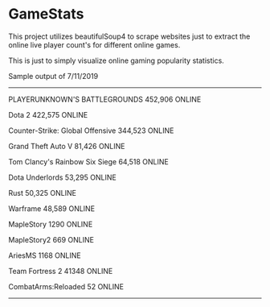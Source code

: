 # GameStats


This project utilizes beautifulSoup4 to scrape websites just to extract the online live player count's for different online games.

This is just to simply visualize online gaming popularity statistics.


Sample output of 7/11/2019

******************************

PLAYERUNKNOWN'S BATTLEGROUNDS   452,906 ONLINE

Dota 2   422,575 ONLINE

Counter-Strike: Global Offensive   344,523 ONLINE

Grand Theft Auto V   81,426 ONLINE

Tom Clancy's Rainbow Six Siege   64,518 ONLINE

Dota Underlords   53,295 ONLINE

Rust   50,325 ONLINE

Warframe   48,589 ONLINE

MapleStory 1290 ONLINE

MapleStory2 669 ONLINE

AriesMS 1168 ONLINE

Team Fortress 2 41348 ONLINE

CombatArms:Reloaded 52 ONLINE

*******************************
